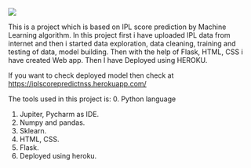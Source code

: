 ![](https://secureservercdn.net/198.71.233.138/m8l.447.myftpupload.com/wp-content/uploads/2019/11/IPL-HD-Wallpaper.jpg?time=1596383960)

This is a project which is based on IPL score prediction by Machine Learning algorithm.
In this project first i have uploaded IPL data from internet and then i started data exploration, data cleaning, training and testing of data, model building.
Then with the help of Flask, HTML, CSS i have created Web app.
Then I have Deployed using HEROKU.

If you want to check deployed model then check at https://iplscorepredictnss.herokuapp.com/

The tools used in this project is:
0. Python language
1. Jupiter, Pycharm as IDE.
2. Numpy and pandas.
3. Sklearn.
4. HTML, CSS.
5. Flask.
6. Deployed using heroku.
